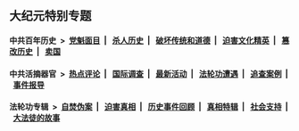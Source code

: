 ## 大纪元特别专题

#### 中共百年历史 &nbsp;>&nbsp; [党魁面目](indexes/nf1176107/README.md?07210430) &nbsp;| &nbsp; [杀人历史](indexes/nf1176106/README.md?07210430) &nbsp;| &nbsp; [破坏传统和道德](indexes/nf1176106/README.md?07210430) &nbsp;| &nbsp; [迫害文化精英](indexes/nf1176111/README.md?07210430) &nbsp;| &nbsp; [篡改历史](indexes/nf1176115/README.md?07210430) &nbsp;| &nbsp; [卖国](indexes/nf1176117/README.md?07210430) 

#### 中共活摘器官 &nbsp;>&nbsp; [热点评论](indexes/nf5879/README.md?07210430) &nbsp;| &nbsp; [国际调查](indexes/nf5947/README.md?07210430) &nbsp;| &nbsp; [最新活动](indexes/nf5883/README.md?07210430) &nbsp;| &nbsp; [法轮功遭遇](indexes/nf5881/README.md?07210430) &nbsp;| &nbsp; [追查案例](indexes/nf5880/README.md?07210430) &nbsp;| &nbsp; [事件报导](indexes/nf5877/README.md?07210430) 

#### 法轮功专辑 &nbsp;>&nbsp; [自焚伪案](indexes/nf5562/README.md?07210430) &nbsp;| &nbsp; [迫害真相](indexes/nf4379/README.md?07210430) &nbsp;| &nbsp; [历史事件回顾](indexes/nf5793/README.md?07210430) &nbsp;| &nbsp; [真相特辑](indexes/nf4389/README.md?07210430) &nbsp;| &nbsp; [社会支持](indexes/nf4386/README.md?07210430) &nbsp;| &nbsp; [大法徒的故事](indexes/nf1147481/README.md?07210430) 
